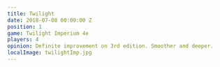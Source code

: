 ```yaml
---
title: Twilight
date: 2018-07-08 00:00:00 Z
position: 1
game: Twilight Imperium 4e
players: 4
opinion: Definite improvement on 3rd edition. Smoother and deeper.
localImage: twilightImp.jpg
---
```


